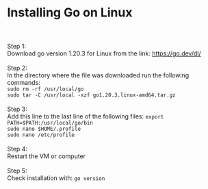 # Installing Go on Linux
<br /><br />
Step 1:
<br />
Download go version 1.20.3 for Linux from the link: https://go.dev/dl/
<br /><br />
Step 2:
<br />
In the directory where the file was downloaded run the following commands:
<br />
`sudo rm -rf /usr/local/go`
<br />
`sudo tar -C /usr/local -xzf go1.20.3.linux-amd64.tar.gz`
<br /><br />
Step 3:
<br />
Add this line to the last line of the following files: `export PATH=$PATH:/usr/local/go/bin`
<br />
`sudo nano $HOME/.profile`
<br />
`sudo nano /etc/profile`
<br /><br />
Step 4:
<br />
Restart the VM or computer
<br /><br />
Step 5:
<br />
Check installation with: `go version`
